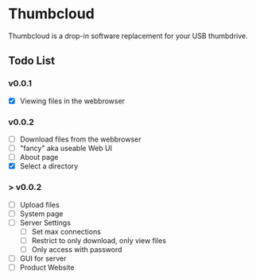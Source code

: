 # Thumbcloud
Thumbcloud is a drop-in software replacement for your USB thumbdrive.


## Todo List 
### v0.0.1
- [X] Viewing files in the webbrowser

### v0.0.2
- [ ] Download files from the webbrowser
- [ ] "fancy" aka useable Web UI
- [ ] About page
- [X] Select a directory

### > v0.0.2
- [ ] Upload files
- [ ] System page
- [ ] Server Settings
    - [ ] Set max connections
    - [ ] Restrict to only download, only view files
    - [ ] Only access with password
- [ ] GUI for server
- [ ] Product Website
